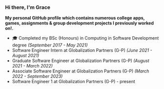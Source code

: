 ### Hi there, I'm Grace

<b>My personal GitHub profile which contains numerous college apps, games, assignments & group development projects I previously worked on!.</b>

- 🎓 Completed my BSc (Honours) in Computing in Software Development degree <i>(September 2017 - May 2021)</i>
- Software Engineer Intern at Globalization Partners (G-P) <i>(June 2021 - August 2021) </i>
- Graduate Software Engineer at Globalization Partners (G-P) <i>(August 2021 - March 2022) </i>
- Associate Software Engineer at Globalization Partners (G-P) <i>(March 2022 - September 2023) </i>
- Software Engineer 1 at Globalization Partners (G-P) - present

